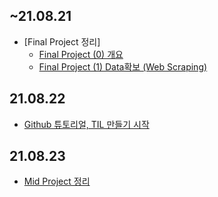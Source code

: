 ## ~21.08.21
- [Final Project 정리]
    - [Final Project (0) 개요](https://aeda.tistory.com/2)
    - [Final Project (1) Data확보 (Web Scraping)](https://aeda.tistory.com/3)
## 21.08.22
- [Github 튜토리얼, TIL 만들기 시작](https://aeda.tistory.com/8)
## 21.08.23
- [Mid Project 정리]()

